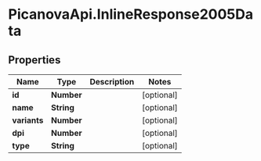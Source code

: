 # PicanovaApi.InlineResponse2005Data

## Properties
Name | Type | Description | Notes
------------ | ------------- | ------------- | -------------
**id** | **Number** |  | [optional] 
**name** | **String** |  | [optional] 
**variants** | **Number** |  | [optional] 
**dpi** | **Number** |  | [optional] 
**type** | **String** |  | [optional] 


